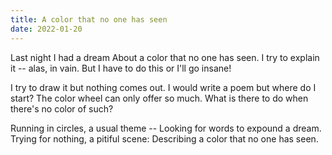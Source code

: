 ```yaml
---
title: A color that no one has seen
date: 2022-01-20
---
```

Last night I had a dream
About a color that no one has seen.
I try to explain it -- alas, in vain.
But I have to do this or I'll go insane!

I try to draw it but nothing comes out.
I would write a poem but where do I start?
The color wheel can only offer so much.
What is there to do when there's no color of such?

Running in circles, a usual theme --
Looking for words to expound a dream.
Trying for nothing, a pitiful scene:
Describing a color that no one has seen.
